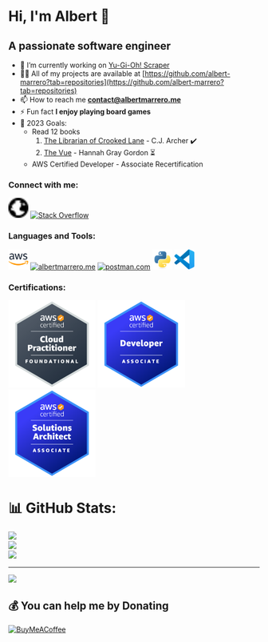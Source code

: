 # Hi, I'm Albert 👋

## A passionate software engineer

- 🔭 I’m currently working on [Yu-Gi-Oh! Scraper](https://github.com/albert-marrero/Yu-Gi-Oh-Scraper)
- 👨‍💻 All of my projects are available at [https://github.com/albert-marrero?tab=repositories](https://github.com/albert-marrero?tab=repositories)
- 📫 How to reach me **contact@albertmarrero.me**
- ⚡ Fun fact **I enjoy playing board games**
- 🥅 2023 Goals:
    * Read 12 books
        1. [The Librarian of Crooked Lane](https://www.goodreads.com/book/show/60054210-the-librarian-of-crooked-lane) - C.J. Archer ✔️
        2. [The Vue](https://www.goodreads.com/book/show/19385238-the-vu) - Hannah Gray Gordon ⏳ 
    * AWS Certified Developer - Associate Recertification

### Connect with me:

[<img alt="albertmarrero.me" width="40px" src="https://raw.githubusercontent.com/iconic/open-iconic/master/svg/globe.svg" />][website]
[<img alt="Stack Overflow" width="40px" src="https://raw.githubusercontent.com/rahuldkjain/github-profile-readme-generator/master/src/images/icons/Social/stack-overflow.svg" style="padding-right:10px;" />][stack-overflow]

### Languages and Tools:
[<img alt="albertmarrero.me" width="40px" src="https://raw.githubusercontent.com/devicons/devicon/master/icons/amazonwebservices/amazonwebservices-original-wordmark.svg" />][aws]
[<img alt="albertmarrero.me" width="40px" src="https://www.vectorlogo.zone/logos/git-scm/git-scm-icon.svg" />][git]
[<img alt="postman.com" width="40px" src="https://www.vectorlogo.zone/logos/getpostman/getpostman-icon.svg" />][postman]
[<img alt="python.org" width="40px" src="https://raw.githubusercontent.com/devicons/devicon/master/icons/python/python-original.svg" />][python]
[<img alt="code.visualstudio" width="40px" src="./icons/visual-studio-code/vscode.svg" />][visual-studio-code]

### Certifications:
[<img alt="aws-certified-cloud-practitioner" width="175px" src="./icons/aws-certified/aws-certified-cloud-practitioner.png" />][aws-certified-cloud-practitioner]
[<img alt="aws-certified-developer-associate" width="175px" src="./icons/aws-certified/aws-certified-developer-associate.png" />][aws-certified-developer-associate]
[<img alt="aws-certified-solutions-architect-associate" width="175px" src="./icons/aws-certified/aws-certified-solutions-architect-associate.png" />][aws-certified-solutions-architect-associate]

# 📊 GitHub Stats:
![](https://github-readme-stats.vercel.app/api?username=Albert-marrero&theme=dark&hide_border=false&include_all_commits=true&count_private=true)<br/>
![](https://github-readme-streak-stats.herokuapp.com/?user=Albert-marrero&theme=dark&hide_border=false)<br/>
![](https://github-readme-stats.vercel.app/api/top-langs/?username=Albert-marrero&theme=dark&hide_border=false&include_all_commits=true&count_private=true&layout=compact)

---
[![](https://visitcount.itsvg.in/api?id=Albert-marrero&icon=0&color=0)](https://visitcount.itsvg.in)

## 💰 You can help me by Donating
  [![BuyMeACoffee](https://img.shields.io/badge/Buy%20Me%20a%20Coffee-ffdd00?style=for-the-badge&logo=buy-me-a-coffee&logoColor=black)](https://buymeacoffee.com/Am) 

  
<!-- Proudly created with GPRM ( https://gprm.itsvg.in ) -->

[connect-with-me]: # (Connect with me List)
[stack-overflow]: https://stackoverflow.com/users/9119769
[website]: https://albertmarrero.me

[languages-and-tools]: # (Languages and Tools)
[aws]: https://aws.amazon.com
[git]: https://git-scm.com
[postman]: https://postman.com
[python]: https://www.python.org
[visual-studio-code]: https://code.visualstudio.com

[certifications]: # (Certifications)
[aws-certified-cloud-practitioner]: https://www.credly.com/badges/05ea333b-72ae-45fa-b096-7b69df7fa340/public_url
[aws-certified-developer-associate]: https://www.credly.com/badges/a9551805-5edb-4d66-98f9-db598039e7d3/public_url
[aws-certified-solutions-architect-associate]: https://www.credly.com/badges/7039f5a6-bb79-4eec-8902-8b37f6d5b082/public_url

